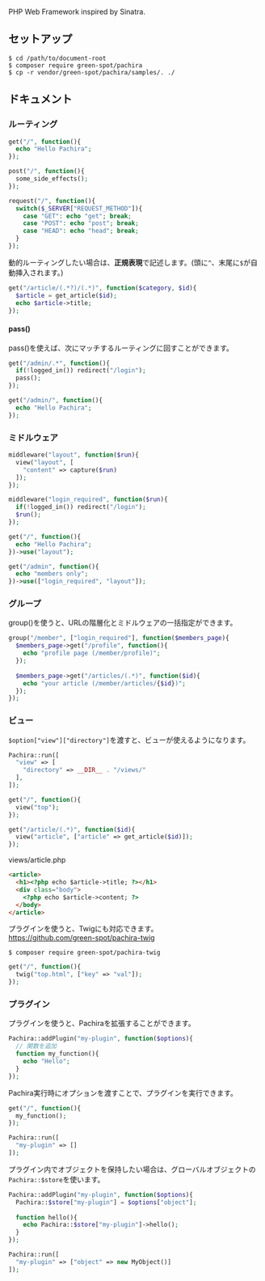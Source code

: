 PHP Web Framework inspired by Sinatra.

## セットアップ
```
$ cd /path/to/document-root
$ composer require green-spot/pachira
$ cp -r vendor/green-spot/pachira/samples/. ./
```

## ドキュメント

### ルーティング

```php
get("/", function(){
  echo "Hello Pachira";
});

post("/", function(){
  some_side_effects();
});

request("/", function(){
  switch($_SERVER["REQUEST_METHOD"]){
    case "GET": echo "get"; break;
    case "POST": echo "post"; break;
    case "HEAD": echo "head"; break;
  }
});
```

動的ルーティングしたい場合は、**正規表現**で記述します。(頭に`^`、末尾に`$`が自動挿入されます。)

```php
get("/article/(.*?)/(.*)", function($category, $id){
  $article = get_article($id);
  echo $article->title;
});
```

#### pass()

pass()を使えば、次にマッチするルーティングに回すことができます。

```php
get("/admin/.*", function(){
  if(!logged_in()) redirect("/login");
  pass();
});

get("/admin/", function(){
  echo "Hello Pachira";
});
```

### ミドルウェア

```php
middleware("layout", function($run){
  view("layout", [
    "content" => capture($run)
  ]);
});

middleware("login_required", function($run){
  if(!logged_in()) redirect("/login");
  $run();
});
```

```php
get("/", function(){
  echo "Hello Pachira";
})->use("layout");

get("/admin", function(){
  echo "members only";
})->use(["login_required", "layout"]);
```

### グループ

group()を使うと、URLの階層化とミドルウェアの一括指定ができます。

```php
group("/member", ["login_required"], function($members_page){
  $members_page->get("/profile", function(){
    echo "profile page (/member/profile)";
  });
  
  $members_page->get("/articles/(.*)", function($id){
    echo "your article (/member/articles/{$id})";
  });
});
```

### ビュー

`$option["view"]["directory"]`を渡すと、ビューが使えるようになります。

```php
Pachira::run([
  "view" => [
    "directory" => __DIR__ . "/views/"
  ],
]);
```

```php
get("/", function(){
  view("top");
});

get("/article/(.*)", function($id){
  view("article", ["article" => get_article($id)]);
});
```

views/article.php
```html
<article>
  <h1><?php echo $article->title; ?></h1>
  <div class="body">
    <?php echo $article->content; ?>
  </body>
</article>
```

プラグインを使うと、Twigにも対応できます。<br>
https://github.com/green-spot/pachira-twig

```
$ composer require green-spot/pachira-twig
```

```php
get("/", function(){
  twig("top.html", ["key" => "val"]);
});
```

### プラグイン

プラグインを使うと、Pachiraを拡張することができます。

```php
Pachira::addPlugin("my-plugin", function($options){
  // 関数を追加
  function my_function(){
    echo "Hello";
  }
});
```

Pachira実行時にオプションを渡すことで、プラグインを実行できます。

```php
get("/", function(){
  my_function();
});

Pachira::run([
  "my-plugin" => []
]);
```

プラグイン内でオブジェクトを保持したい場合は、グローバルオブジェクトの`Pachira::$store`を使います。

```php
Pachira::addPlugin("my-plugin", function($options){
  Pachira::$store["my-plugin"] = $options["object"];
  
  function hello(){
    echo Pachira::$store["my-plugin"]->hello();
  }
});

Pachira::run([
  "my-plugin" => ["object" => new MyObject()]
]);
```
